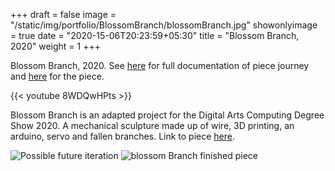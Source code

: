 +++
draft = false
image = "/static/img/portfolio/BlossomBranch/blossomBranch.jpg"
showonlyimage = true
date = "2020-15-06T20:23:59+05:30"
title = "Blossom Branch, 2020"
weight = 1
+++

Blossom Branch, 2020. See [here](http://meganbenson.me/projects/flowers-final-degree-show/) for full documentation of piece journey and [here](http://meganbenson.me/flowers) for the piece.
<!--more-->

{{< youtube 8WDQwHPts >}}


Blossom Branch is an adapted project for the Digital Arts Computing Degree Show 2020. A mechanical sculpture made up of wire, 3D printing, an arduino, servo and fallen branches. Link to piece [here](http://meganbenson.me/flowers). 

![Possible future iteration][3]
![blossom Branch finished piece][4]
<!--
![Flower Prototype][2]
![Blossom Branch][1]
-->

[1]: /static/img/portfolio/BlossomBranch/blossomBranchTitle.jpg
[2]: /static/img/portfolio/BlossomBranch/flowerPrototype.jpg
[3]: /static/img/portfolio/BlossomBranch/MockTree.png
[4]: /static/img/portfolio/BlossomBranch/blossomBranch.jpg
